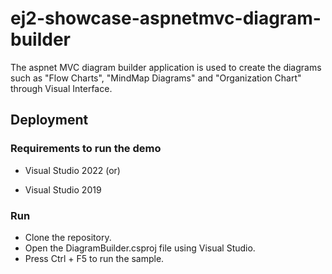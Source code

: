 # ej2-showcase-aspnetmvc-diagram-builder
The aspnet MVC diagram builder application is used to create the diagrams such as "Flow Charts", "MindMap Diagrams" and "Organization Chart" through Visual Interface.

## Deployment

### Requirements to run the demo

- Visual Studio 2022 (or)

- Visual Studio 2019

### Run

- Clone the repository.
- Open the DiagramBuilder.csproj file using Visual Studio.
- Press Ctrl + F5 to run the sample.
